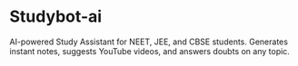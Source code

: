 # Studybot-ai
AI-powered Study Assistant for NEET, JEE, and CBSE students. Generates instant notes, suggests YouTube videos, and answers doubts on any topic.
